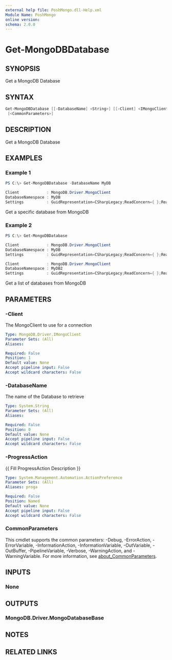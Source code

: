 ```yaml
---
external help file: PoshMongo.dll-Help.xml
Module Name: PoshMongo
online version:
schema: 2.0.0
---
```


# Get-MongoDBDatabase

## SYNOPSIS

Get a MongoDB Database

## SYNTAX

```powershell
Get-MongoDBDatabase [[-DatabaseName] <String>] [[-Client] <IMongoClient>] [-ProgressAction <ActionPreference>]
 [<CommonParameters>]
```

## DESCRIPTION

Get a MongoDB Database

## EXAMPLES

### Example 1

```powershell
PS C:\> Get-MongoDBDatabase -DatabaseName MyDB

Client            : MongoDB.Driver.MongoClient
DatabaseNamespace : MyDB
Settings          : GuidRepresentation=CSharpLegacy;ReadConcern={ };ReadEncoding=null;ReadPreference={ Mode : Primary };WriteConcern={ };WriteEncoding=null
```

Get a specific database from MongoDB

### Example 2

```powershell
PS C:\> Get-MongoDBDatabase

Client            : MongoDB.Driver.MongoClient
DatabaseNamespace : MyDB
Settings          : GuidRepresentation=CSharpLegacy;ReadConcern={ };ReadEncoding=null;ReadPreference={ Mode : Primary };WriteConcern={ };WriteEncoding=null

Client            : MongoDB.Driver.MongoClient
DatabaseNamespace : MyDB2
Settings          : GuidRepresentation=CSharpLegacy;ReadConcern={ };ReadEncoding=null;ReadPreference={ Mode : Primary };WriteConcern={ };WriteEncoding=null
```

Get a list of databases from MongoDB

## PARAMETERS

### -Client

The MongoClient to use for a connection

```yaml
Type: MongoDB.Driver.IMongoClient
Parameter Sets: (All)
Aliases:

Required: False
Position: 1
Default value: None
Accept pipeline input: False
Accept wildcard characters: False
```

### -DatabaseName

The name of the Database to retrieve

```yaml
Type: System.String
Parameter Sets: (All)
Aliases:

Required: False
Position: 0
Default value: None
Accept pipeline input: False
Accept wildcard characters: False
```

### -ProgressAction

{{ Fill ProgressAction Description }}

```yaml
Type: System.Management.Automation.ActionPreference
Parameter Sets: (All)
Aliases: proga

Required: False
Position: Named
Default value: None
Accept pipeline input: False
Accept wildcard characters: False
```

### CommonParameters

This cmdlet supports the common parameters: -Debug, -ErrorAction, -ErrorVariable, -InformationAction, -InformationVariable, -OutVariable, -OutBuffer, -PipelineVariable, -Verbose, -WarningAction, and -WarningVariable. For more information, see [about_CommonParameters](http://go.microsoft.com/fwlink/?LinkID=113216).

## INPUTS

### None

## OUTPUTS

### MongoDB.Driver.MongoDatabaseBase

## NOTES

## RELATED LINKS

